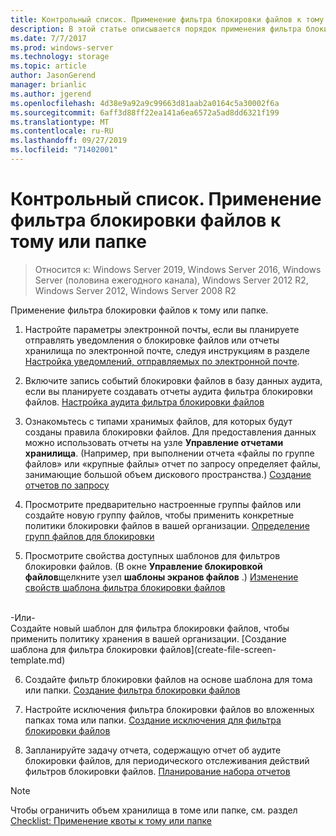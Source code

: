 ```yaml
---
title: Контрольный список. Применение фильтра блокировки файлов к тому или папке
description: В этой статье описывается порядок применения фильтра блокировки файлов к тому или папке
ms.date: 7/7/2017
ms.prod: windows-server
ms.technology: storage
ms.topic: article
author: JasonGerend
manager: brianlic
ms.author: jgerend
ms.openlocfilehash: 4d38e9a92a9c99663d81aab2a0164c5a30002f6a
ms.sourcegitcommit: 6aff3d88ff22ea141a6ea6572a5ad8dd6321f199
ms.translationtype: MT
ms.contentlocale: ru-RU
ms.lasthandoff: 09/27/2019
ms.locfileid: "71402001"
---
```

# <a name="checklist---apply-a-file-screen-to-a-volume-or-folder"></a>Контрольный список. Применение фильтра блокировки файлов к тому или папке

> Относится к: Windows Server 2019, Windows Server 2016, Windows Server (половина ежегодного канала), Windows Server 2012 R2, Windows Server 2012, Windows Server 2008 R2

Применение фильтра блокировки файлов к тому или папке.
1. Настройте параметры электронной почты, если вы планируете отправлять уведомления о блокировке файлов или отчеты хранилища по электронной почте, следуя инструкциям в разделе [Настройка уведомлений, отправляемых по электронной почте](configure-email-notifications.md).

2. Включите запись событий блокировки файлов в базу данных аудита, если вы планируете создавать отчеты аудита фильтра блокировки файлов.
[Настройка аудита фильтра блокировки файлов](configure-file-screen-audit.md)

3. Ознакомьтесь с типами хранимых файлов, для которых будут созданы правила блокировки файлов. Для предоставления данных можно использовать отчеты на узле **Управление отчетами хранилища**. (Например, при выполнении отчета «файлы по группе файлов» или «крупные файлы» отчет по запросу определяет файлы, занимающие большой объем дискового пространства.) [Создание отчетов по запросу](generate-reports-on-demand.md) 

4. Просмотрите предварительно настроенные группы файлов или создайте новую группу файлов, чтобы применить конкретные политики блокировки файлов в вашей организации. [Определение групп файлов для блокировки](define-file-groups-for-screening.md)  

5. Просмотрите свойства доступных шаблонов для фильтров блокировки файлов. (В окне **Управление блокировкой файлов**щелкните узел **шаблоны экранов файлов** .) [Изменение свойств шаблона фильтра блокировки файлов](edit-file-screen-template-properties.md) 
<br />
 -Или-
 <br /> Создайте новый шаблон для фильтра блокировки файлов, чтобы применить политику хранения в вашей организации.  [Создание шаблона для фильтра блокировки файлов](create-file-screen-template.md) 

6. Создайте фильтр блокировки файлов на основе шаблона для тома или папки. 
 [Создание фильтра блокировки файлов](create-file-screen.md)
 
7. Настройте исключения фильтра блокировки файлов во вложенных папках тома или папки. [Создание исключения для фильтра блокировки файлов](create-file-screen-exception.md) 

8. Запланируйте задачу отчета, содержащую отчет об аудите блокировки файлов, для периодического отслеживания действий фильтров блокировки файлов.
  [Планирование набора отчетов](schedule-set-of-reports.md)


> [!NOTE]
> Чтобы ограничить объем хранилища в томе или папке, см. раздел [Checklist: Применение квоты к тому или папке](checklist-apply-file-screen-to-volume-or-folder.md)